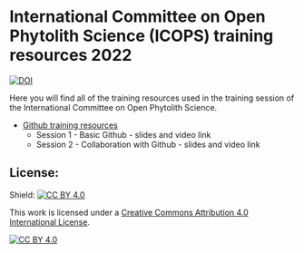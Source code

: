 # International Committee on Open Phytolith Science (ICOPS) training resources 2022

[![DOI](https://zenodo.org/badge/DOI/10.5281/zenodo.6418974.svg)](https://doi.org/10.5281/zenodo.6418974)

Here you will find all of the training resources used in the training session of the International Committee on Open Phytolith Science.

* [Github training resources](https://github.com/open-phytoliths/ICOPS-training-2022/tree/main/Github)
  * Session 1 - Basic Github - slides and video link
  * Session 2 - Collaboration with Github - slides and video link  


## License:
Shield: [![CC BY 4.0][cc-by-shield]][cc-by]

This work is licensed under a
[Creative Commons Attribution 4.0 International License][cc-by].

[![CC BY 4.0][cc-by-image]][cc-by]

[cc-by]: http://creativecommons.org/licenses/by/4.0/
[cc-by-image]: https://i.creativecommons.org/l/by/4.0/88x31.png
[cc-by-shield]: https://img.shields.io/badge/License-CC%20BY%204.0-lightgrey.svg

